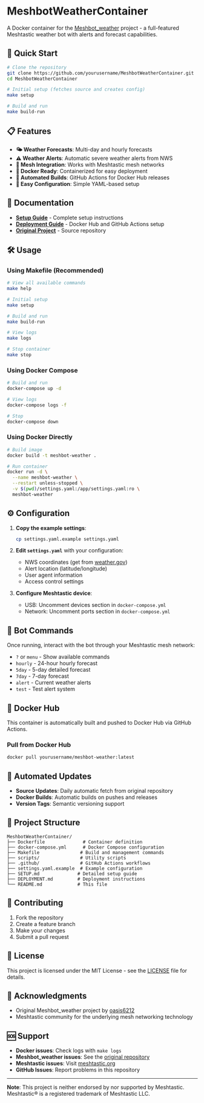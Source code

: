 # MeshbotWeatherContainer

A Docker container for the [Meshbot_weather](https://github.com/oasis6212/Meshbot_weather) project - a full-featured Meshtastic weather bot with alerts and forecast capabilities.

## 🚀 Quick Start

```bash
# Clone the repository
git clone https://github.com/yourusername/MeshbotWeatherContainer.git
cd MeshbotWeatherContainer

# Initial setup (fetches source and creates config)
make setup

# Build and run
make build-run
```

## 📋 Features

- **🌤️ Weather Forecasts**: Multi-day and hourly forecasts
- **⚠️ Weather Alerts**: Automatic severe weather alerts from NWS
- **📡 Mesh Integration**: Works with Meshtastic mesh networks
- **🐳 Docker Ready**: Containerized for easy deployment
- **🤖 Automated Builds**: GitHub Actions for Docker Hub releases
- **📝 Easy Configuration**: Simple YAML-based setup

## 📖 Documentation

- **[Setup Guide](SETUP.md)** - Complete setup instructions
- **[Deployment Guide](DEPLOYMENT.md)** - Docker Hub and GitHub Actions setup
- **[Original Project](https://github.com/oasis6212/Meshbot_weather)** - Source repository

## 🛠️ Usage

### Using Makefile (Recommended)

```bash
# View all available commands
make help

# Initial setup
make setup

# Build and run
make build-run

# View logs
make logs

# Stop container
make stop
```

### Using Docker Compose

```bash
# Build and run
docker-compose up -d

# View logs
docker-compose logs -f

# Stop
docker-compose down
```

### Using Docker Directly

```bash
# Build image
docker build -t meshbot-weather .

# Run container
docker run -d \
  --name meshbot-weather \
  --restart unless-stopped \
  -v $(pwd)/settings.yaml:/app/settings.yaml:ro \
  meshbot-weather
```

## ⚙️ Configuration

1. **Copy the example settings**:
   ```bash
   cp settings.yaml.example settings.yaml
   ```

2. **Edit `settings.yaml`** with your configuration:
   - NWS coordinates (get from [weather.gov](https://weather.gov))
   - Alert location (latitude/longitude)
   - User agent information
   - Access control settings

3. **Configure Meshtastic device**:
   - USB: Uncomment devices section in `docker-compose.yml`
   - Network: Uncomment ports section in `docker-compose.yml`

## 🔧 Bot Commands

Once running, interact with the bot through your Meshtastic mesh network:

- `?` or `menu` - Show available commands
- `hourly` - 24-hour hourly forecast
- `5day` - 5-day detailed forecast
- `7day` - 7-day forecast
- `alert` - Current weather alerts
- `test` - Test alert system

## 🐳 Docker Hub

This container is automatically built and pushed to Docker Hub via GitHub Actions.

### Pull from Docker Hub

```bash
docker pull yourusername/meshbot-weather:latest
```

## 🔄 Automated Updates

- **Source Updates**: Daily automatic fetch from original repository
- **Docker Builds**: Automatic builds on pushes and releases
- **Version Tags**: Semantic versioning support

## 📁 Project Structure

```
MeshbotWeatherContainer/
├── Dockerfile              # Container definition
├── docker-compose.yml      # Docker Compose configuration
├── Makefile               # Build and management commands
├── scripts/               # Utility scripts
├── .github/               # GitHub Actions workflows
├── settings.yaml.example  # Example configuration
├── SETUP.md              # Detailed setup guide
├── DEPLOYMENT.md         # Deployment instructions
└── README.md             # This file
```

## 🤝 Contributing

1. Fork the repository
2. Create a feature branch
3. Make your changes
4. Submit a pull request

## 📄 License

This project is licensed under the MIT License - see the [LICENSE](LICENSE) file for details.

## 🙏 Acknowledgments

- Original Meshbot_weather project by [oasis6212](https://github.com/oasis6212/Meshbot_weather)
- Meshtastic community for the underlying mesh networking technology

## 🆘 Support

- **Docker issues**: Check logs with `make logs`
- **Meshbot_weather issues**: See the [original repository](https://github.com/oasis6212/Meshbot_weather)
- **Meshtastic issues**: Visit [meshtastic.org](https://meshtastic.org)
- **GitHub Issues**: Report problems in this repository

---

**Note**: This project is neither endorsed by nor supported by Meshtastic. Meshtastic® is a registered trademark of Meshtastic LLC.